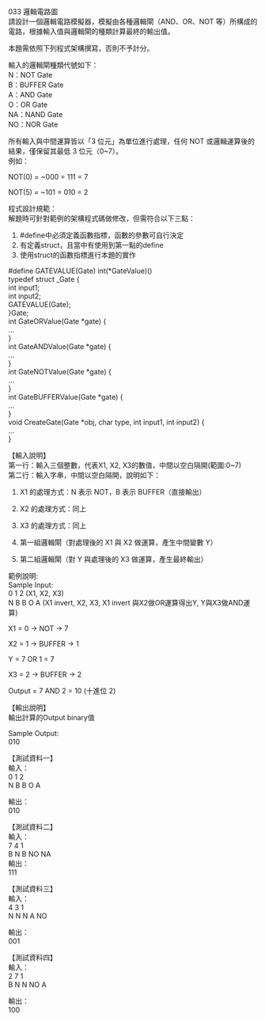 033 邏輯電路圖  
請設計一個邏輯電路模擬器，模擬由各種邏輯閘（AND、OR、NOT 等）所構成的電路，根據輸入值與邏輯閘的種類計算最終的輸出值。  
  
本題需依照下列程式架構撰寫，否則不予計分。  
  
輸入的邏輯閘種類代號如下：  
N：NOT Gate  
B：BUFFER Gate  
A：AND Gate  
O：OR Gate  
NA：NAND Gate  
NO：NOR Gate  
  
所有輸入與中間運算皆以「3 位元」為單位進行處理，任何 NOT 或邏輯運算後的結果，僅保留其最低 3 位元（0~7）。  
例如：  
  
NOT(0) = ~000 = 111 = 7  
  
NOT(5) = ~101 = 010 = 2  
  
程式設計規範：  
解題時可針對範例的架構程式碼做修改，但需符合以下三點：  
1. #define中必須定義函數指標，函數的參數可自行決定  
2. 有定義struct，且當中有使用到第一點的define  
3. 使用struct的函數指標進行本題的實作  
  
#define GATEVALUE(Gate) int(*GateValue)()  
typedef struct _Gate {  
int input1;  
int input2;  
GATEVALUE(Gate);  
}Gate;  
int GateORValue(Gate *gate) {  
...  
}  
int GateANDValue(Gate *gate) {  
...  
}  
int GateNOTValue(Gate *gate) {  
...  
}  
int GateBUFFERValue(Gate *gate) {  
...  
}  
void CreateGate(Gate *obj, char type, int input1, int input2) {  
...  
}  
  
  
  
【輸入說明】  
第一行：輸入三個整數，代表X1, X2, X3的數值，中間以空白隔開(範圍:0~7)  
第二行：輸入字串，中間以空白隔開，說明如下：  
1. X1 的處理方式：N 表示 NOT，B 表示 BUFFER（直接輸出）  
  
2. X2 的處理方式：同上  
  
3. X3 的處理方式：同上  
  
4. 第一組邏輯閘（對處理後的 X1 與 X2 做運算，產生中間變數 Y）  
  
5. 第二組邏輯閘（對 Y 與處理後的 X3 做運算，產生最終輸出）  
  
範例說明:  
Sample Input:  
0 1 2 (X1, X2, X3)  
N B B O A (X1 invert, X2, X3, X1 invert 與X2做OR運算得出Y, Y與X3做AND運算)  
  
X1 = 0 → NOT → 7  
  
X2 = 1 → BUFFER → 1  
  
Y = 7 OR 1 = 7  
  
X3 = 2 → BUFFER → 2  
  
Output = 7 AND 2 = 10 (十進位 2)  
  
【輸出說明】  
輸出計算的Output binary值  
  
Sample Output:  
010  
  
【測試資料一】  
輸入：  
0 1 2  
N B B O A  
  
輸出：  
010  
  
【測試資料二】  
輸入：  
7 4 1  
B N B NO NA  
輸出：  
111  
  
【測試資料三】  
輸入：  
4 3 1  
N N N A NO  
  
輸出：  
001  
  
【測試資料四】  
輸入：  
2 7 1  
B N N NO A  
  
輸出：  
100  
